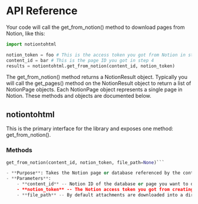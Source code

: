 # API Reference

Your code will call the get_from_notion() method to download pages from Notion, like this:

```python
import notiontohtml

notion_token = foo # This is the access token you got from Notion in step 1
content_id = bar # This is the page ID you got in step 4
results = notiontohtml.get_from_notion(content_id, notion_token)
```

The get_from_notion() method returns a NotionResult object. Typically you will call the get_pages() method on the NotionResult object to return a list of NotionPage objects. Each NotionPage object represents a single page in Notion. These methods and objects are documented below.


## notiontohtml

This is the primary interface for the library and exposes one method: get_from_notion().

### Methods

```python
get_from_notion(content_id, notion_token, file_path=None)```

- **Purpose**: Takes the Notion page or database referenced by the content_id. Recursively downloads all pages in the full page tree consisting of all sub-pages and mentioned pages, and the full contents of all databases encountered.
- **Parameters**:
    - **content_id** -- Notion ID of the database or page you want to download. See Notion's instructions [here](https://developers.notion.com/docs/working-with-page-content#creating-a-page-with-content) on how to find the page ID. Type: String.
    - **notion_token** -- The Notion access token you got from creating an integration. See [this page for more information](https://developers.notion.com/docs/create-a-notion-integration). Type: String.
    - **file_path** -- By default attachments are downloaded into a directory named "notion2html" in the user's home directory. You can change the location of the notion2html by passing in your desired path to this parameter. Type: pathlib.Path.
